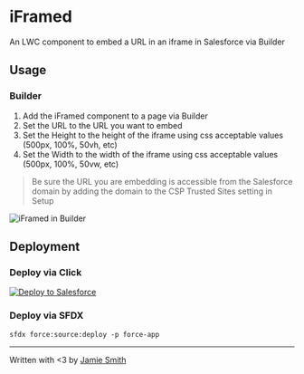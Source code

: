 # iFramed

An LWC component to embed a URL in an iframe in Salesforce via Builder

## Usage

### Builder

1. Add the iFramed component to a page via Builder
2. Set the URL to the URL you want to embed
3. Set the Height to the height of the iframe using css acceptable values (500px, 100%, 50vh, etc)
4. Set the Width to the width of the iframe using css acceptable values (500px, 100%, 50vw, etc)

> Be sure the URL you are embedding is accessible from the Salesforce domain by adding the domain to the CSP Trusted Sites setting in Setup

![iFramed in Builder](https://i.imgur.com/Q0jRFRQ.png)

## Deployment

### Deploy via Click

[![Deploy to Salesforce](https://raw.githubusercontent.com/afawcett/githubsfdeploy/master/deploy.png)](https://githubsfdeploy.herokuapp.com?owner=jsmithdev&repo=iframed)

### Deploy via SFDX

`sfdx force:source:deploy -p force-app`

---

Written with <3 by [Jamie Smith](https://jsmith.dev)
